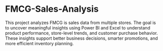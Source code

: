 # FMCG-Sales-Analysis
This project analyzes FMCG is sales data from multiple stores. The goal is to uncover meaningful insights using Power BI and Excel to understand product performance, store-level trends, and customer purchase behavior. These insights support better business decisions, smarter promotions, and more efficient inventory planning.

